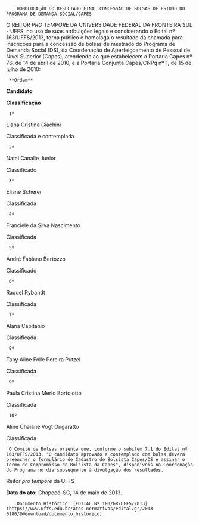         HOMOLOGAÇÃO DO RESULTADO FINAL CONCESSÃO DE BOLSAS DE ESTUDO DO PROGRAMA DE DEMANDA SOCIAL/CAPES  

O REITOR *PRO TEMPORE* DA UNIVERSIDADE FEDERAL DA FRONTEIRA SUL - UFFS, no uso de suas atribuições legais e considerando o Edital nº 163/UFFS/2013, torna público e homologa o resultado da chamada para inscrições para a concessão de bolsas de mestrado do Programa de Demanda Social (DS), da Coordenação de Aperfeiçoamento de Pessoal de Nível Superior (Capes), atendendo ao que estabelecem a Portaria Capes nº 76, de 14 de abril de 2010, e a Portaria Conjunta Capes/CNPq nº 1, de 15 de julho de 2010:

     **Ordem**

   **Candidato**

   **Classificação**

     1º

   Liana Cristina Giachini

   Classificada e contemplada

     2º

   Natal Canalle Junior

   Classificado

     3º

   Eliane Scherer

   Classificada

     4º

   Franciele da Silva Nascimento

   Classificada

     5º

   André Fabiano Bertozzo

   Classificado

     6º

   Raquel Rybandt

   Classificada

     7º

   Alana Capitanio

   Classificada

     8º

   Tany Aline Folle Pereira Putzel

   Classificada

     9º

   Paula Cristina Merlo Bortolotto

   Classificada

     10º

   Aline Chaiane Vogt Ongaratto

   Classificada

     O Comitê de Bolsas orienta que, conforme o subitem 7.1 do Edital nº 163/UFFS/2013, "O candidato aprovado e contemplado com bolsa deverá preencher o formulário de Cadastro de Bolsista Capes/DS e assinar o Termo de Compromisso de Bolsista da Capes", disponíveis na Coordenação do Programa no dia subsequente à divulgação dos resultados.

 Reitor *pro tempore* da UFFS

  

   **Data do ato:** Chapecó-SC, 14 de maio de 2013.   
 

        Documento Histórico  [EDITAL Nº 180/GR/UFFS/2013](https://www.uffs.edu.br/atos-normativos/edital/gr/2013-0180/@@download/documento_historico)     
      